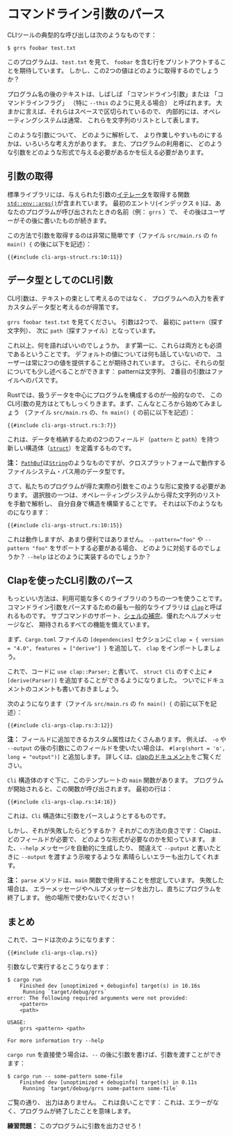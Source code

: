 # コマンドライン引数のパース

CLIツールの典型的な呼び出しは次のようなものです：

```console
$ grrs foobar test.txt
```

このプログラムは、`test.txt` を見て、
`foobar` を含む行をプリントアウトすることを期待しています。
しかし、この2つの値はどのように取得するのでしょうか？

プログラム名の後のテキストは、しばしば
「コマンドライン引数」または
「コマンドラインフラグ」
（特に `--this` のように見える場合）
と呼ばれます。
大まかに言えば、それらはスペースで区切られているので、
内部的には、オペレーティングシステムは通常、
これらを文字列のリストとして表します。

このような引数について、
どのように解析して、
より作業しやすいものにするかは、いろいろな考え方があります。
また、プログラムの利用者に、
どのような引数をどのような形式で与える必要があるかを伝える必要があります。

## 引数の取得

標準ライブラリには、与えられた引数の[イテレータ]を取得する関数
[`std::env::args()`]が含まれています。
最初のエントリ(インデックス `0` )は、あなたのプログラムが呼び出されたときの名前（例： `grrs` ）で、
その後はユーザーがその後に書いたものが続きます。

[`std::env::args()`]: https://doc.rust-lang.org/1.39.0/std/env/fn.args.html
[イテレータ]: https://doc.rust-lang.org/1.39.0/std/iter/index.html

この方法で引数を取得するのは非常に簡単です（ファイル `src/main.rs` の `fn main() {` の後に以下を記述）：

```rust,ignore
{{#include cli-args-struct.rs:10:11}}
```

## データ型としてのCLI引数

CLI引数は、テキストの束として考えるのではなく、
プログラムへの入力を表すカスタムデータ型と考えるのが得策です。

`grrs foobar test.txt` を見てください。
引数は2つで、
最初に `pattern`（探す文字列）、
次に `path`（探すファイル）となっています。

これ以上、何を語ればいいのでしょうか。
まず第一に、これらは両方とも必須であるということです。
デフォルトの値については何も話していないので、
ユーザーは常に2つの値を提供することが期待されています。
さらに、それらの型についても少し述べることができます：
patternは文字列、
2番目の引数はファイルへのパスです。

Rustでは、扱うデータを中心にプログラムを構成するのが一般的なので、
このCLI引数の見方はとてもしっくりきます。まず、こんなところから始めてみましょう
（ファイル `src/main.rs` の、`fn main() {` の前に以下を記述）：

```rust,ignore
{{#include cli-args-struct.rs:3:7}}
```

これは、データを格納するための2つのフィールド（`pattern` と `path`）を持つ
新しい構造体（[`struct`]）を定義するものです。

[`struct`]: https://doc.rust-lang.org/1.39.0/book/ch05-00-structs.html

<aside>

**注：**
[`PathBuf`]は[`String`]のようなものですが、クロスプラットフォームで動作するファイルシステム・パス用のデータ型です。

[`PathBuf`]: https://doc.rust-lang.org/1.39.0/std/path/struct.PathBuf.html
[`String`]: https://doc.rust-lang.org/1.39.0/std/string/struct.String.html

</aside>

さて、私たちのプログラムが得た実際の引数をこのような形に変換する必要があります。
選択肢の一つは、オペレーティングシステムから得た文字列のリストを手動で解析し、
自分自身で構造を構築することです。
それは以下のようなものになります：

```rust,ignore
{{#include cli-args-struct.rs:10:15}}
```

これは動作しますが、あまり便利ではありません。
`--pattern="foo"` や `--pattern "foo"` をサポートする必要がある場合、
どのように対処するのでしょうか？
`--help` はどのように実装するのでしょうか？

## Clapを使ったCLI引数のパース

もっといい方法は、利用可能な多くのライブラリのうちの一つを使うことです。
コマンドライン引数をパースするための最も一般的なライブラリは
[`clap`]と呼ばれるものです。
サブコマンドのサポート、[シェルの補完]、優れたヘルプメッセージなど、
期待されるすべての機能を備えています。

[`clap`]: https://docs.rs/clap/
[シェルの補完]: https://docs.rs/clap_complete/

まず、`Cargo.toml` ファイルの `[dependencies]` セクションに
`clap = { version = "4.0", features = ["derive"] }` を追加して、
`clap` をインポートしましょう。

これで、コードに `use clap::Parser;` と書いて、
`struct Cli` のすぐ上に `#[derive(Parser)]` を追加することができるようになりました。
ついでにドキュメントのコメントも書いておきましょう。

次のようになります（ファイル `src/main.rs` の `fn main() {` の前に以下を記述）：

```rust,ignore
{{#include cli-args-clap.rs:3:12}}
```

<aside class="node">

**注：**
フィールドに追加できるカスタム属性はたくさんあります。
例えば、
`-o` や `--output` の後の引数にこのフィールドを使いたい場合は、
`#[arg(short = 'o', long = "output")]` と追加します。
詳しくは、[clapのドキュメント][`clap`]をご覧ください。

</aside>

`Cli` 構造体のすぐ下に、このテンプレートの `main` 関数があります。
プログラムが開始されると、この関数が呼び出されます。
最初の行は：

```rust,ignore
{{#include cli-args-clap.rs:14:16}}
```

これは、`Cli` 構造体に引数をパースしようとするものです。

しかし、それが失敗したらどうするか？
それがこの方法の良さです：
Clapは、どのフィールドが必要で、
どのような形式が必要なのかを知っています。
また、`--help` メッセージを自動的に生成したり、
間違えて `--putput` と書いたときに `--output` を渡すよう示唆するような
素晴らしいエラーも出力してくれます。

<aside class="note">

**注：**
`parse` メソッドは、`main` 関数で使用することを想定しています。
失敗した場合は、
エラーメッセージやヘルプメッセージを出力し、直ちにプログラムを終了します。
他の場所で使わないでください！

</aside>

## まとめ

これで、コードは次のようになります：

```rust,ignore
{{#include cli-args-clap.rs}}
```

引数なしで実行するとこうなります：

```console
$ cargo run
    Finished dev [unoptimized + debuginfo] target(s) in 10.16s
     Running `target/debug/grrs`
error: The following required arguments were not provided:
    <pattern>
    <path>

USAGE:
    grrs <pattern> <path>

For more information try --help
```

`cargo run` を直接使う場合は、`--` の後に引数を書けば、引数を渡すことができます：

```console
$ cargo run -- some-pattern some-file
    Finished dev [unoptimized + debuginfo] target(s) in 0.11s
     Running `target/debug/grrs some-pattern some-file`
```

ご覧の通り、
出力はありません。
これは良いことです：
これは、エラーがなく、プログラムが終了したことを意味します。

<aside class="exercise">

**練習問題：**
このプログラムに引数を出力させろ！

</aside>